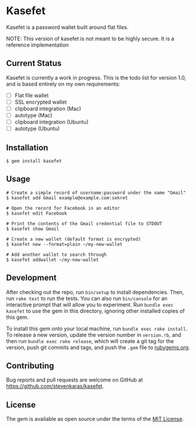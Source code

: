 # Kasefet

Kasefet is a password wallet built around flat files.

NOTE: This version of kasefet is not meant to be highly secure. It is a reference implementation

## Current Status

Kasefet is currently a work in progress. This is the todo list for version 1.0, and is based entirely on my own requirements:

 - [ ] Flat file wallet
 - [ ] SSL encrypted wallet
 - [ ] clipboard integration (Mac)
 - [ ] autotype (Mac)
 - [ ] clipboard integration (Ubuntu)
 - [ ] autotype (Ubuntu)

## Installation

```
$ gem install kasefet
```

## Usage

```
# Create a simple record of username:password under the name "Gmail"
$ kasefet add Gmail example@example.com:sekret

# Open the record for Facebook in an editor
$ kasefet edit Facebook

# Print the contents of the Gmail credential file to STDOUT
$ kasefet show Gmail
```

```
# Create a new wallet (default format is encrypted)
$ kasefet new --format=plain ~/my-new-wallet

# Add another wallet to search through
$ kasefet addwallet ~/my-new-wallet
```

## Development

After checking out the repo, run `bin/setup` to install dependencies. Then, run `rake test` to run the tests. You can also run `bin/console` for an interactive prompt that will allow you to experiment. Run `bundle exec kasefet` to use the gem in this directory, ignoring other installed copies of this gem.

To install this gem onto your local machine, run `bundle exec rake install`. To release a new version, update the version number in `version.rb`, and then run `bundle exec rake release`, which will create a git tag for the version, push git commits and tags, and push the `.gem` file to [rubygems.org](https://rubygems.org).

## Contributing

Bug reports and pull requests are welcome on GitHub at https://github.com/stevenkaras/kasefet.

## License

The gem is available as open source under the terms of the [MIT License](http://opensource.org/licenses/MIT).
